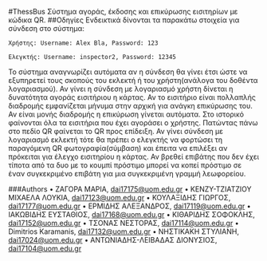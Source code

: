 #ThessBus
Σύστημα αγοράς, έκδοσης και επικύρωσης εισιτηρίων με κώδικα QR.
##Οδηγίες
Ενδεικτικά δίνονται τα παρακάτω στοιχεία για σύνδεση στο σύστημα:

```
Χρήστης: Username: Alex Bla, Password: 123
```
```
Ελεγκτής: Username: inspector2, Password: 12345
```

Το σύστημα αναγνωρίζει αυτόματα αν η σύνδεση θα γίνει έτσι ώστε να εξυπηρετεί τους σκοπούς του εκλεκτή ή του χρήστη(ανάλογα του δοθέντα λογαριασμού). Αν γίνει η σύνδεση με λογαριασμό χρήστη δίνεται η δυνατότητα αγοράς εισιτήριου η κάρτας. Αν το εισιτήριο είναι πολλαπλής διαδρομής εμφανίζεται μήνυμα στην αρχική για ανάγκη επικύρωσης του. Αν είναι μονής διαδρομής η επικύρωση γίνεται αυτόματα. Στο ιστορικό φαίνονται όλα τα εισιτήρια που έχει αγοράσει ο χρήστης. Πατώντας πάνω στο πεδίο QR φαίνεται το QR προς επίδειξη. Αν γίνει σύνδεση με λογαριασμό εκλεκτή τότε θα πρέπει ο ελεγκτής να φορτώσει τη παραγόμενη QR φωτογραφία(σύμβαση) και έπειτα να επιλέξει αν πρόκειται για έλεγχο εισιτηρίου η κάρτας. Αν βρεθεί επιβάτης που δεν έχει τίποτα από τα δυο με το κουμπί πρόστιμο μπορεί να κοπεί πρόστιμο σε έναν συγκεκριμένο επιβάτη για μια συγκεκριμένη γραμμή λεωφορείου.


###Authors
•	ΖΑΓΟΡΑ ΜΑΡΙΑ, dai17175@uom.edu.gr
•	ΚΕΝΖΥ-ΤΖΙΑΤΖΙΟΥ ΜΙΧΑΕΛΑ ΛΟΥΚΙΑ, dai17123@uom.edu.gr
•	ΚΟΥΛΑΞΙΔΗΣ ΓΙΩΡΓΟΣ, dai17177@uom.edu.gr
•	ΕΡΜΙΔΗΣ ΑΛΕΞΑΝΔΡΟΣ, dai17119@uom.edu.gr
•	ΙΑΚΩΒΙΔΗΣ ΕΥΣΤΑΘΙΟΣ, dai17168@uom.edu.gr
•	ΚΙΘΑΡΙΔΗΣ ΣΟΦΟΚΛΗΣ, dai17152@uom.edu.gr
•	ΤΣΟΝΑΣ ΝΕΣΤΟΡΑΣ, dai17114@uom.edu.gr
•	Dimitrios Karamanis, dai17132@uom.edu.gr
•	ΝΗΣΤΙΚΑΚΗ ΣΤΥΛΙΑΝΗ, dai17024@uom.edu.gr
•	ΑΝΤΩΝΙΑΔΗΣ-ΛΕΙΒΑΔΑΣ ΔΙΟΝΥΣΙΟΣ, dai17104@uom.edu.gr
